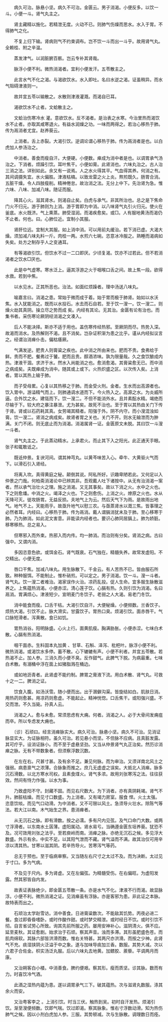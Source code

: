 <!-- { "loadSidebar": true } -->
　　病久可治。脉悬小坚。病久不可治。金匮云。男子消渴。小便反多。以饮一斗。小便一斗。肾气丸主之。

　　肾主藏精以施化。若精泄无度。火动不已。则肺气伤燥而思水。水入于胃。不得肺气之化。

　　不复上归下输。肾病则气不约束调布。岂不饮一斗而出一斗乎。故用肾气丸。全赖桂、附之辛温。

　　蒸发津气。以润脏腑百骸。岂云专补其肾哉。

　　脉浮小便不利。微热消渴者。宜利小便发汗。五苓散主之。

　　此言水气不化之渴。与渴欲饮水。水入即吐。名曰水逆之渴。证虽稍异。而水气阻碍津液则一。

　　故并宜五苓以输散之。水散则津液灌溉。而渴自已耳。

　　渴欲饮水不止者。文蛤散主之。

　　文蛤治伤寒冷水 灌。意欲饮水。反不渴者。是治表之水寒。今治里热而渴饮水不止者。亦取其咸寒退火。有益水润燥之功。一味而两得之。若治心移热于肺。传为鬲消者尤宜。赵养葵云。

　　上消者。舌上赤裂。大渴引饮。逆调论谓心移热于肺。传为鬲消者是也。以白虎加人参汤治之。

　　中消者。善食而瘦自汗。大便硬。小便数。瘅成为消中者是也。以调胃承气汤治之。下消者。烦躁引饮。耳叶焦干。小便如膏。此肾消也。六味丸治之。古人治三消之法。详别如此。余又有一说焉。人之水火得其平。气血得其养。何消之有。其间调摄失宜。水火偏胜。津液枯槁。以致龙雷之火上炎。熬煎既久。肠胃合消。五脏干燥。令人四肢瘦削。精神倦怠。故治消之法。无分上中下。先治肾为急。惟六味、八味、加减八味。随证而服。

　　降其心火。滋其肾水。则渴自止矣。白虎与承气。非其所治也。总之是下焦命门火不归元。游于肺则为上消。游于胃即为中消。以八味肾气丸引火归元。使火在釜底。水火既济。气上熏蒸。肺受湿润。而渴疾愈矣。或□。人有服地黄汤而渴仍不止者。何也。曰。心肺位近。宜制小其服。

　　肾肝位远。宜制大其服。如上消中消。可以用前丸缓治。若下消已虚。大渴大燥。须加减八味丸料一斤。肉桂一两。水煎六七碗。恣意冰冷服之。熟睡而渴病如失矣。处方之制存乎人之变通耳。

　　有等渴欲引饮。但饮水不过一二口即厌。少顷复渴。饮亦不过若此。但不若消渴者之饮水□厌也。

　　此是中气虚寒。寒水泛上。逼其浮游之火于咽喉口舌之间。故上焦一段。欲得水救。若到中焦。

　　以水见水。正其所恶也。治法。如面红烦躁者。理中汤送八味丸。

　　喻嘉言曰。消渴之患。常始于微而成于着。始于胃而极于肺肾。始如以水沃焦。水入犹能消之。既而以水投石。水去而石自若。至于饮一溲一。饮一溲二。则燥火劫其真阴。操立尽之势而成 矣。内经有其论。无其治。金匮有论有治也。而集书者。采伤寒论厥阴经消渴之文凑入。

　　后人不能决择。斯亦不适于用也。盖伤寒传经热邪。至厥阴而尽。热势入深。故渴而消水。及热解则不渴。且不消矣。岂杂证积渐为患之比乎。谨从内经拟议言之。经谓治消瘅仆击。偏枯痿厥。

　　气满发逆。肥贵人则膏粱之疾也。此中消之所由来也。肥而不贵。食弗给于鲜。贵而不肥。餐弗过于饕。肥而且贵。醇酒浓味。孰为限量哉。久之食饮酿成内热。津液干涸。求济于水。然水入尚能消之也。愈消愈渴。其膏粱愈无已。而中消之病成矣。夫既瘅成为消中。随其或上或下。火热炽盛之区。以次传入矣。上消者。胃以其热上输于肺。

　　而子受母累。心复以其热移之于肺。而金受火刑。金者。生水而出高源者也。饮入胃中。游溢精气而上。则肺通调水道而下。今火热入之。高源之水。为炎威所逼。合外饮之水。建瓴而下。饮一溲二。不但不能消外水。且并素酝水精。竭绝而尽输于下。较大府之暴注暴泄。尤为甚矣。故死不治也。至于胃以其热由关门下传于肾。肾或以石药耗其真。女劳竭其精者。阳强于外。阴不内守。而小溲混浊如膏。饮一溲二。肾消之病成矣。故肾者胃之关也。关门不开。则水无输泄而为肿满。关门不闭。则无底止而为消渴。消渴属肾一证。金匮原文未脱。其曰饮一斗溲一斗者。

　　肾气丸主之。于此蒸动精水。上承君火。而止其下入之阳光。此正通天手眼。张子和辄敢诋之。

　　既诋仲景。复谀河间。谓其神芎丸。以黄芩味苦入心。牵牛、大黄驱火气而下。以滑石引入肾经。

　　将离入坎。真得黄庭之秘。颠倒其说。阿私所好。识趣卑陋若此。又何足以入仲景之门哉。何柏斋消渴论中已辨其非。吾观戴人吐下诸按中。从无有治消渴一案者。然以承气治壮火之理。施之消渴。又无其事矣。故以下消之火。水中之火也。下之则愈燔。中消之火。竭泽之火也。下之则愈伤。上消之火。燎原之火也。水从天降可灭。徙攻肠胃。无益反损。夫地气上为云。然后天气下为雨。是故雨出地气。地气不上。天能雨乎。故亟升地气以慰三农。与亟蒸肾水以溉三焦。皆事理之必然者耳。内经曰。心移热于肺。传为鬲消。戴人谓膈消犹未及于肺。至心移寒于肺。乃为肺消。如此泥文害意。非能读内经者也。要识心肺同居膈上。肺为娇脏。移寒移热。总之易入。

　　但寒邪入而外束。热邪入而内传。均一肺消。而治则有分矣。肾消之病。古曰强中。又谓内消。

　　多因恣意色欲。或饵金石。肾气既衰。石气独在。精髓失养。故常发虚阳。不交精出。小便无度。

　　唇口干焦。加减八味丸。用生脉散下。千金云。有人苦热不已。皆由服石所致。种种服饵。不能制止。惟朴硝煎。可以定之。男子消渴。饮一斗。溲一斗者。肾气丸。饮一溲二者难治。渴家误作火治。凉药乱投。促人生命。宜多服生脉散滋养之。上焦蕴热消渴。小便赤涩。清心莲子饮。心膈有热。久则引饮为消渴。名曰鬲消。胃满烦心。津液短少。宣明麦门冬饮子。老弱之人大渴。易老门冬饮。

　　消中能食而瘦。口舌干枯。大渴引饮自汗。大便秘燥。小便频数。兰香饮子。烦热大渴。引饮不止。脉大滑实。甘露饮子。胃热口臭。烦渴引饮。面赤唇干。气口脉短滑者。泻黄散。食已如饥。

　　胃热消谷。阳明脉盛。心火上行。面黄肌瘦。胸满胁胀。小便赤涩。七味白术散。心膈有热消渴。

　　咽干面赤。生料固本丸加黄 、甘草、石斛、泽泻、枇杷叶。脉浮小便不利。微热消渴。或渴饮水多停。蓄不散。心下辘辘有声。小便不利者。并宜五苓散。若热渴不止。加人参。三消久而小便不臭。反作甜气。此脾气下脱。为病最重。七味白术散。有溺桶中浮在面上如猪脂溅在桶边。

　　或如地沥青者。此肾虚不能约制。脾胃之膏液下流。用白术散、肾气丸。可救十之一二。脾消之证。

　　饮食入腹。如汤沃雪。随小便而出。出于溷僻沟渠。皆旋结如白。肌肤日消。用热药则愈甚。用凉药则愈虚。不能起止。精神恍惚。口舌焦干。或阳强兴盛。不交而泄。不久当毙。孙真人云。

　　消渴之人。愈与未愈。常须思虑有大痈。何者。消渴之人。必于大骨间发痈疽而卒。所以专虑发大痈也。

　　〔诊〕石顽曰。经言消瘅脉实大。病久可治。脉悬小坚。病久不可治。见消证脉显实大。为证脉相符。虽久可治。若见悬小而坚。不但脉不应病。且真脏发露。其可疗乎。设消证脉小。而不至于虚悬坚劲。又当从仲景肾气丸正治矣。然历诊消瘅之脉。无有不带数象者。但须察浮数沉数。

　　在左在右。尺甚寸甚。及有余不足。兼见何脉。而为审治。又须详南北风土之强弱。病患禀气之浓薄。合脉象而推之。庶几无虚虚之误矣。大抵北人消瘅。脉多沉石滑数。以北方寒水司权。且素食煤火。肾气多浓。故用刘张寒泻之法。往往获效。然间有恃力作强。以水为事。

　　乃致虚阳不守。封藏不固。而见右尺数大。为下消者。亦有真阴耗竭。肾气不升。肺脏枯燥。而见寸口数盛。为上消者。又有竭力房室。服食 悍。火土太强。恣意饮啖。而见气口动滑。为中消者。又不可限以风土。急须导火壮水。除陈气等法。若大江以南。木气始生之界。患消瘅者。

　　从无沉石之脉。即有滑数。按之必濡。多有尺内见弦。及气口命门大数。或两寸浮滑者。以东南水土孱薄。虚阳属动。肾水易亏。当确遵金匮东垣养葵。犹恐不及。况可效用刘张之法乎。至若庾岭而南。消瘅之脉。亦绝无沉石之候。多见浮大数盛。外示有余。中实不足。以其阳气泄而不藏。肾气溢而不满。故其治仅可用辛凉以清其热。甘寒以滋其阴。若辛热导火。苦寒泻气等药。

　　总无于预也。至于临病审察。又当随左右尺寸之太过不及。而为决断。太过见于寸口。多为气病。

　　不及见于尺内。多为肾虚。又在左偏弦。为精髓受伤。在右偏旺。为虚阳发露。然其邪皆自内发。

　　故表证表脉绝少。即金匮五苓散一条。亦是水气不化。津液不行而渴。故显脉浮。小便不利。微热消渴之证。见消瘅虽有浮脉。亦是客邪为患。非此证之本脉。故特表而出之。

　　石顽治太学赵雪访。消中善食。日进膏粱数次。不能敌其饥势。丙夜必进二餐。食过即昏昏嗜卧。或时作酸作甜。或时梦交精泄。或时经日不饮。或时引饮不彻。自言省试劳心所致。询其先前所服之药。屡用安神补心。滋阴清火。俱不应。延至麦秋。其证愈剧。始求治于石顽。察其声音。浊而多滞。其形虽肥盛色苍。而肌肉绵软。其脉六部皆洪滑而数。惟右关特甚。其两尺亦洪滑。而按之少神。此肾气不充。痰湿挟阴火泛溢于中之象。遂与加味导痰加兰香。数服。其势大减。次以六君子合佐金。枳实汤泛丸服。后以六味丸去地黄。加鳔胶、蒺藜。平调两月而康。

　　又治朔客白小楼。中消善食。脾约便艰。察其形。瘦而质坚。诊其脉。数而有力。时喜饮冷气酒。

　　此酒之湿热内蕴为患。遂以调胃承气三下。破其蕴热。次与滋肾丸数服。涤其余火而安。

　　又治粤客李之 。上消引饮。时当三伏。触热到吴。初时自汗发热。烦渴引饮。渐至溲便频数。饮即气喘。饮过即渴。察其脉象。惟右寸浮数动滑。知为热伤肺气之候。因以小剂白虎加人参。三服。其势顿减。次与生脉散。调理数日而痊。


